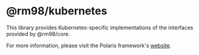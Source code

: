 # @rm98/kubernetes

This library provides Kubernetes-specific implementations of the interfaces provided by @rm98/core.

For more information, please visit the Polaris framework's [website](https://polaris-slo-cloud.github.io).

